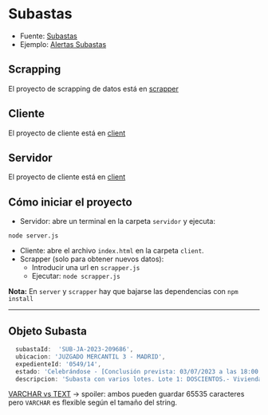 # Subastas

- Fuente: [Subastas](https://subastas.boe.es)
- Ejemplo: [Alertas Subastas](https://alertasubastas.com)

## Scrapping
El proyecto de scrapping de datos está en [scrapper](./scrapper/)

## Cliente
El proyecto de cliente está en [client](./client)

## Servidor
El proyecto de cliente está en [client](./servidor)

## Cómo iniciar el proyecto

- Servidor: abre un terminal en la carpeta `servidor` y ejecuta:
```
node server.js
```
- Cliente: abre el archivo `index.html` en la carpeta `client`.
- Scrapper (solo para obtener nuevos datos):
  - Introducir una url en `scrapper.js`
  - Ejecutar: `node scrapper.js` 

**Nota:** En `server` y `scrapper` hay que bajarse las dependencias con `npm install`

---

## Objeto Subasta

```javascript
  subastaId:  'SUB-JA-2023-209686',
  ubicacion: 'JUZGADO MERCANTIL 3 - MADRID',
  expedienteId: '0549/14',
  estado: 'Celebrándose - [Conclusión prevista: 03/07/2023 a las 18:00:00]',     
  descripcion: 'Subasta con varios lotes. Lote 1: DOSCIENTOS.- Vivienda dúplex Tipo "M", en dos plantas unidas ambas por una escalera interior y distribuidas en varias dependencias. Tiene su acceso a través de una escalera exterior que arranca de la planta baja, ubicada en el bloque II de la primera...'
```

[VARCHAR vs TEXT](https://stackoverflow.com/questions/25300821/difference-between-varchar-and-text-in-mysql) -> spoiler: ambos pueden guardar 65535 caracteres pero `VARCHAR` es flexible según el tamaño del string.